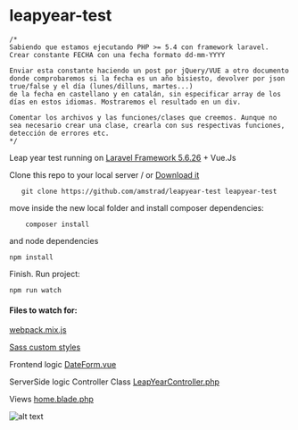 # leapyear-test

    /*
    Sabiendo que estamos ejecutando PHP >= 5.4 con framework laravel.
    Crear constante FECHA con una fecha formato dd-mm-YYYY
    
    Enviar esta constante haciendo un post por jQuery/VUE a otro documento donde comprobaremos si la fecha es un año bisiesto, devolver por json true/false y el día (lunes/dilluns, martes...)
    de la fecha en castellano y en catalán, sin especificar array de los días en estos idiomas. Mostraremos el resultado en un div.
    
    Comentar los archivos y las funciones/clases que creemos. Aunque no sea necesario crear una clase, crearla con sus respectivas funciones, detección de errores etc.
    */
    
Leap year test running on [Laravel Framework 5.6.26](https://laravel.com/docs/5.6/installation#server-requirements) + Vue.Js

Clone this repo to your local server / or [Download it](https://github.com/amstrad/leapyear-test/archive/master.zip)      
  ```  
     git clone https://github.com/amstrad/leapyear-test leapyear-test
   ```

move inside the new local folder and install composer dependencies:
```
    composer install
   ``` 
and node dependencies

``` npm install ```

Finish. Run project:

``` npm run watch ```

<h4>Files to watch for:</h4>

[webpack.mix.js](webpack.mix.js) 

[Sass custom styles](resources/assets/sass/app.scss) 

Frontend logic [DateForm.vue](resources/assets/js/components/DateForm.vue) 

ServerSide logic Controller Class [LeapYearController.php](app/Http/Controllers/LeapYearController.php) 

Views [home.blade.php](resources/views/home.blade.php)


 
![alt text](screenshot.png)